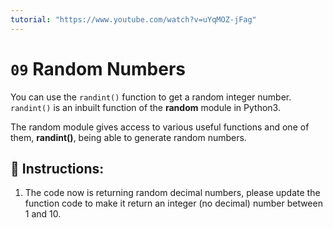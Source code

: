 ```yaml
---
tutorial: "https://www.youtube.com/watch?v=uYqMOZ-jFag"
---
```


# `09` Random Numbers

You can use the `randint()` function to get a random integer number. `randint()` is an inbuilt function of the **random** module in Python3.

The random module gives access to various useful functions and one of them, **randint()**,  being able to generate random numbers.

## 📝 Instructions:

1. The code now is returning random decimal numbers, please update the function code to make it return an integer (no decimal) number between 1 and 10.
